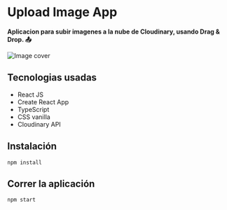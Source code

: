 # Upload Image App
**Aplicacion para subir imagenes a la nube de Cloudinary, usando Drag & Drop. 📤**

![Image cover](https://res.cloudinary.com/dnxchppfm/image/upload/v1654742036/cover_ssqkm7.gif)

## Tecnologias usadas
- React JS
- Create React App
- TypeScript
- CSS vanilla
- Cloudinary API

## Instalación 
```
npm install
```
## Correr la aplicación
```
npm start
```
